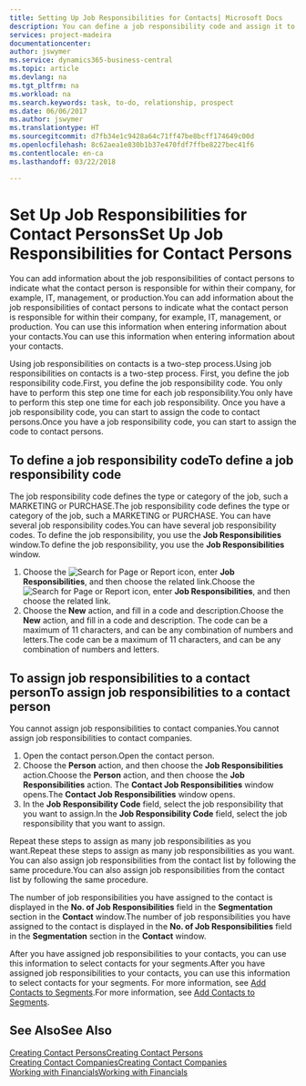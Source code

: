 ```yaml
---
title: Setting Up Job Responsibilities for Contacts| Microsoft Docs
description: You can define a job responsibility code and assign it to a contact to indicate the tasks that your contact is responsible for in their company, for example, IT or production.
services: project-madeira
documentationcenter: 
author: jswymer
ms.service: dynamics365-business-central
ms.topic: article
ms.devlang: na
ms.tgt_pltfrm: na
ms.workload: na
ms.search.keywords: task, to-do, relationship, prospect
ms.date: 06/06/2017
ms.author: jswymer
ms.translationtype: HT
ms.sourcegitcommit: d7fb34e1c9428a64c71ff47be8bcff174649c00d
ms.openlocfilehash: 8c62aea1e830b1b37e470fdf7ffbe8227bec41f6
ms.contentlocale: en-ca
ms.lasthandoff: 03/22/2018

---
```

# <a name="set-up-job-responsibilities-for-contact-persons"></a><span data-ttu-id="1031b-103">Set Up Job Responsibilities for Contact Persons</span><span class="sxs-lookup"><span data-stu-id="1031b-103">Set Up Job Responsibilities for Contact Persons</span></span>
<span data-ttu-id="1031b-104">You can add information about the job responsibilities of contact persons to indicate what the contact person is responsible for within their company, for example, IT, management, or production.</span><span class="sxs-lookup"><span data-stu-id="1031b-104">You can add information about the job responsibilities of contact persons to indicate what the contact person is responsible for within their company, for example, IT, management, or production.</span></span> <span data-ttu-id="1031b-105">You can use this information when entering information about your contacts.</span><span class="sxs-lookup"><span data-stu-id="1031b-105">You can use this information when entering information about your contacts.</span></span>

<span data-ttu-id="1031b-106">Using job responsibilities on contacts is a two-step process.</span><span class="sxs-lookup"><span data-stu-id="1031b-106">Using job responsibilities on contacts is a two-step process.</span></span> <span data-ttu-id="1031b-107">First, you define the job responsibility code.</span><span class="sxs-lookup"><span data-stu-id="1031b-107">First, you define the job responsibility code.</span></span> <span data-ttu-id="1031b-108">You only have to perform this step one time for each job responsibility.</span><span class="sxs-lookup"><span data-stu-id="1031b-108">You only have to perform this step one time for each job responsibility.</span></span> <span data-ttu-id="1031b-109">Once you have a job responsibility code, you can start to assign the code to contact persons.</span><span class="sxs-lookup"><span data-stu-id="1031b-109">Once you have a job responsibility code, you can start to assign the code to contact persons.</span></span>

## <a name="to-define-a-job-responsibility-code"></a><span data-ttu-id="1031b-110">To define a job responsibility code</span><span class="sxs-lookup"><span data-stu-id="1031b-110">To define a job responsibility code</span></span>
<span data-ttu-id="1031b-111">The job responsibility code defines the type or category of the job, such a MARKETING or PURCHASE.</span><span class="sxs-lookup"><span data-stu-id="1031b-111">The job responsibility code defines the type or category of the job, such a MARKETING or PURCHASE.</span></span> <span data-ttu-id="1031b-112">You can have several job responsibility codes.</span><span class="sxs-lookup"><span data-stu-id="1031b-112">You can have several job responsibility codes.</span></span> <span data-ttu-id="1031b-113">To define the job responsibility, you use the **Job Responsibilities** window.</span><span class="sxs-lookup"><span data-stu-id="1031b-113">To define the job responsibility, you use the **Job Responsibilities** window.</span></span>

1. <span data-ttu-id="1031b-114">Choose the ![Search for Page or Report](media/ui-search/search_small.png "Search for Page or Report icon") icon, enter **Job Responsibilities**, and then choose the related link.</span><span class="sxs-lookup"><span data-stu-id="1031b-114">Choose the ![Search for Page or Report](media/ui-search/search_small.png "Search for Page or Report icon") icon, enter **Job Responsibilities**, and then choose the related link.</span></span>
2. <span data-ttu-id="1031b-115">Choose the **New** action, and fill in a code and description.</span><span class="sxs-lookup"><span data-stu-id="1031b-115">Choose the **New** action, and fill in a code and description.</span></span> <span data-ttu-id="1031b-116">The code can be a maximum of 11 characters, and can be any combination of numbers and letters.</span><span class="sxs-lookup"><span data-stu-id="1031b-116">The code can be a maximum of 11 characters, and can be any combination of numbers and letters.</span></span>

## <a name="to-assign-job-responsibilities-to-a-contact-person"></a><span data-ttu-id="1031b-117">To assign job responsibilities to a contact person</span><span class="sxs-lookup"><span data-stu-id="1031b-117">To assign job responsibilities to a contact person</span></span>
<span data-ttu-id="1031b-118">You cannot assign job responsibilities to contact companies.</span><span class="sxs-lookup"><span data-stu-id="1031b-118">You cannot assign job responsibilities to contact companies.</span></span>

1. <span data-ttu-id="1031b-119">Open the contact person.</span><span class="sxs-lookup"><span data-stu-id="1031b-119">Open the contact person.</span></span>
2. <span data-ttu-id="1031b-120">Choose the **Person** action, and then choose the **Job Responsibilities** action.</span><span class="sxs-lookup"><span data-stu-id="1031b-120">Choose the **Person** action, and then choose the **Job Responsibilities** action.</span></span> <span data-ttu-id="1031b-121">The **Contact Job Responsibilities** window opens.</span><span class="sxs-lookup"><span data-stu-id="1031b-121">The **Contact Job Responsibilities** window opens.</span></span>
3. <span data-ttu-id="1031b-122">In the **Job Responsibility Code** field, select the job responsibility that you want to assign.</span><span class="sxs-lookup"><span data-stu-id="1031b-122">In the **Job Responsibility Code** field, select the job responsibility that you want to assign.</span></span>

<span data-ttu-id="1031b-123">Repeat these steps to assign as many job responsibilities as you want.</span><span class="sxs-lookup"><span data-stu-id="1031b-123">Repeat these steps to assign as many job responsibilities as you want.</span></span> <span data-ttu-id="1031b-124">You can also assign job responsibilities from the contact list by following the same procedure.</span><span class="sxs-lookup"><span data-stu-id="1031b-124">You can also assign job responsibilities from the contact list by following the same procedure.</span></span>

<span data-ttu-id="1031b-125">The number of job responsibilities you have assigned to the contact is displayed in the **No. of Job Responsibilities** field in the **Segmentation** section in the **Contact** window.</span><span class="sxs-lookup"><span data-stu-id="1031b-125">The number of job responsibilities you have assigned to the contact is displayed in the **No. of Job Responsibilities** field in the **Segmentation** section in the **Contact** window.</span></span>

<span data-ttu-id="1031b-126">After you have assigned job responsibilities to your contacts, you can use this information to select contacts for your segments.</span><span class="sxs-lookup"><span data-stu-id="1031b-126">After you have assigned job responsibilities to your contacts, you can use this information to select contacts for your segments.</span></span> <span data-ttu-id="1031b-127">For more information, see [Add Contacts to Segments](marketing-add-contact-segment.md).</span><span class="sxs-lookup"><span data-stu-id="1031b-127">For more information, see [Add Contacts to Segments](marketing-add-contact-segment.md).</span></span>

## <a name="see-also"></a><span data-ttu-id="1031b-128">See Also</span><span class="sxs-lookup"><span data-stu-id="1031b-128">See Also</span></span>
[<span data-ttu-id="1031b-129">Creating Contact Persons</span><span class="sxs-lookup"><span data-stu-id="1031b-129">Creating Contact Persons</span></span>](marketing-create-contact-persons.md)  
[<span data-ttu-id="1031b-130">Creating Contact Companies</span><span class="sxs-lookup"><span data-stu-id="1031b-130">Creating Contact Companies</span></span>](marketing-create-contact-companies.md)  
[<span data-ttu-id="1031b-131">Working with Financials</span><span class="sxs-lookup"><span data-stu-id="1031b-131">Working with Financials</span></span>](ui-work-product.md)

